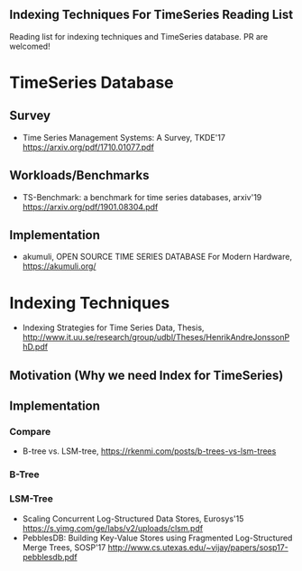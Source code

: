Indexing Techniques For TimeSeries Reading List
-- 

Reading list for indexing techniques and TimeSeries database. PR are welcomed!

# TimeSeries Database

## Survey
- Time Series Management Systems: A Survey, TKDE'17 https://arxiv.org/pdf/1710.01077.pdf

## Workloads/Benchmarks
- TS-Benchmark: a benchmark for time series databases, arxiv'19 https://arxiv.org/pdf/1901.08304.pdf

## Implementation
- akumuli, OPEN SOURCE TIME SERIES DATABASE For Modern Hardware, https://akumuli.org/


# Indexing Techniques

- Indexing Strategies for Time Series Data, Thesis, http://www.it.uu.se/research/group/udbl/Theses/HenrikAndreJonssonPhD.pdf 

## Motivation (Why we need Index for TimeSeries)

## Implementation

### Compare

- B-tree vs. LSM-tree, https://rkenmi.com/posts/b-trees-vs-lsm-trees

### B-Tree

### LSM-Tree

- Scaling Concurrent Log-Structured Data Stores, Eurosys'15 https://s.yimg.com/ge/labs/v2/uploads/clsm.pdf
- PebblesDB: Building Key-Value Stores using Fragmented Log-Structured Merge Trees, SOSP'17 http://www.cs.utexas.edu/~vijay/papers/sosp17-pebblesdb.pdf

